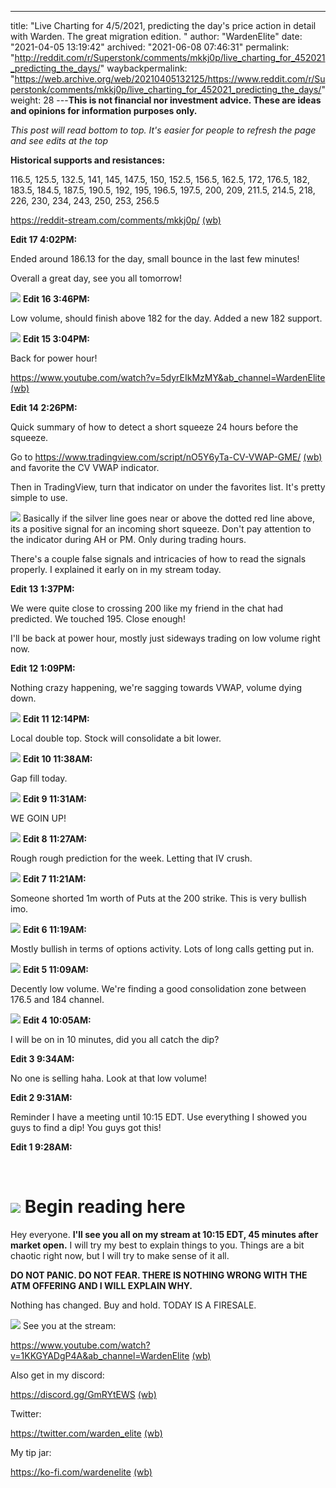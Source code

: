 ---
title: "Live Charting for 4/5/2021, predicting the day's price action in detail with Warden. The great migration edition. "
author: "WardenElite"
date: "2021-04-05 13:19:42"
archived: "2021-06-08 07:46:31"
permalink: "http://reddit.com/r/Superstonk/comments/mkkj0p/live_charting_for_452021_predicting_the_days/"
waybackpermalink: "https://web.archive.org/web/20210405132125/https://www.reddit.com/r/Superstonk/comments/mkkj0p/live_charting_for_452021_predicting_the_days/"
weight: 28
---**This is not financial nor investment advice. These are ideas and opinions for information purposes only.**


*This post will read bottom to top. It's easier for people to refresh the page and see edits at the top*


**Historical supports and resistances:**


116.5, 125.5, 132.5, 141, 145, 147.5, 150, 152.5, 156.5, 162.5, 172, 176.5, 182, 183.5, 184.5, 187.5, 190.5, 192, 195, 196.5, 197.5, 200, 209, 211.5, 214.5, 218, 226, 230, 234, 243, 250, 253, 256.5


<https://reddit-stream.com/comments/mkkj0p/> [(wb)](https://web.archive.org/web/20210405142547/https://reddit-stream.com/comments/mkkj0p/)


**Edit 17 4:02PM:**


Ended around 186.13 for the day, small bounce in the last few minutes!


Overall a great day, see you all tomorrow!


![](/img/9utatwgaver61.png)
**Edit 16 3:46PM:**


Low volume, should finish above 182 for the day. Added a new 182 support.


![](/img/m55bw4idser61.png)
**Edit 15 3:04PM:**


Back for power hour!


<https://www.youtube.com/watch?v=5dyrEIkMzMY&ab_channel=WardenElite> [(wb)](https://www.youtube.com/watch?v=5dyrEIkMzMY&ab_channel=WardenElite)


**Edit 14 2:26PM:**


Quick summary of how to detect a short squeeze 24 hours before the squeeze.


Go to <https://www.tradingview.com/script/nO5Y6yTa-CV-VWAP-GME/> [(wb)](https://web.archive.org/web/20210228095106/https://www.tradingview.com/script/nO5Y6yTa-CV-VWAP-GME/) and favorite the CV VWAP indicator.


Then in TradingView, turn that indicator on under the favorites list. It's pretty simple to use.


![](/img/dcxwccsceer61.png)
Basically if the silver line goes near or above the dotted red line above, its a positive signal for an incoming short squeeze. Don't pay attention to the indicator during AH or PM. Only during trading hours.


There's a couple false signals and intricacies of how to read the signals properly. I explained it early on in my stream today.


**Edit 13 1:37PM:**


We were quite close to crossing 200 like my friend in the chat had predicted. We touched 195. Close enough!


I'll be back at power hour, mostly just sideways trading on low volume right now.


**Edit 12 1:09PM:**


Nothing crazy happening, we're sagging towards VWAP, volume dying down.


![](/img/5531tuwe0er61.png)
**Edit 11 12:14PM:**


Local double top. Stock will consolidate a bit lower.


![](/img/ug0wdbqiqdr61.png)
**Edit 10 11:38AM:**


Gap fill today.


![](/img/d78739y3kdr61.png)
**Edit 9 11:31AM:**


WE GOIN UP!


![](/img/lpkd3agzidr61.png)
**Edit 8 11:27AM:**


Rough rough prediction for the week. Letting that IV crush.


![](/img/qgvay8dbidr61.png)
**Edit 7 11:21AM:**


Someone shorted 1m worth of Puts at the 200 strike. This is very bullish imo.


![](/img/91cbmrm3hdr61.png)
**Edit 6 11:19AM:**


Mostly bullish in terms of options activity. Lots of long calls getting put in.


![](/img/cxagj1drgdr61.png)
**Edit 5 11:09AM:**


Decently low volume. We're finding a good consolidation zone between 176.5 and 184 channel.


![](/img/ektlkcfyedr61.png)
**Edit 4 10:05AM:**


I will be on in 10 minutes, did you all catch the dip?


**Edit 3 9:34AM:**


No one is selling haha. Look at that low volume!


**Edit 2 9:31AM:**


Reminder I have a meeting until 10:15 EDT. Use everything I showed you guys to find a dip! You guys got this!


**Edit 1 9:28AM:**


​


![](/img/q8e2v8e0xcr61.png)
Begin reading here
==================


Hey everyone. **I'll see you all on my stream at 10:15 EDT, 45 minutes after market open.** I will try my best to explain things to you. Things are a bit chaotic right now, but I will try to make sense of it all.


**DO NOT PANIC. DO NOT FEAR. THERE IS NOTHING WRONG WITH THE ATM OFFERING AND I WILL EXPLAIN WHY.**


Nothing has changed. Buy and hold. TODAY IS A FIRESALE.


![](/img/cog67d3bvcr61.png)
See you at the stream:


<https://www.youtube.com/watch?v=1KKGYADgP4A&ab_channel=WardenElite> [(wb)](https://www.youtube.com/watch?v=1KKGYADgP4A&ab_channel=WardenElite)


Also get in my discord:


<https://discord.gg/GmRYtEWS> [(wb)](https://discord.gg/GmRYtEWS)


Twitter:


<https://twitter.com/warden_elite> [(wb)](https://web.archive.org/web/20210406192144/https://twitter.com/warden_elite)


My tip jar:


<https://ko-fi.com/wardenelite> [(wb)](https://web.archive.org/web/20210321160743/https://ko-fi.com/wardenelite)

